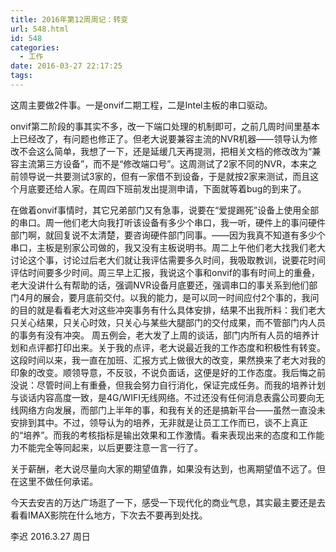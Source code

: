 ```yaml
---
title: 2016年第12周周记：转变
url: 548.html
id: 548
categories:
  - 工作
date: 2016-03-27 22:17:25
tags:
---
```


这周主要做2件事。一是onvif二期工程，二是Intel主板的串口驱动。 

onvif第二阶段的事其实不多，改一下端口处理的机制即可，之前几周时间里基本上已经改了，有问题也修正了。但老大说要兼容主流的NVR机器——领导认为修改不会这么简单，我想了一下，还是延缓几天再提测，把相关文档的修改改为“兼容主流第三方设备”，而不是“修改端口号”。这周测试了2家不同的NVR，本来之前领导说一共要测试3家的，但有一家借不到设备，于是就按2家来测试，而且这个月底要还给人家。在周四下班前发出提测申请，下面就等着bug的到来了。 
<!-- more -->
在做着onvif事情时，其它兄弟部门又有急事，说要在“爱提踢死”设备上使用全部的串口。周一他们老大向我打听该设备有多少个串口，我一听，硬件上的事问硬件部门啊，就回复说不太清楚，要咨询硬件部门同事。——因为我真不知道有多少个串口，主板是别家公司做的，我又没有主板说明书。周二上午他们老大找我们老大讨论这个事，讨论过后老大们就让我评估需要多久时间，我吸取教训，说要花时间评估时间要多少时间。周三早上汇报，我说这个事和onvif的事有时间上的重叠，老大没讲什么有帮助的话，强调NVR设备月底要还，强调串口的事关系到他们部门4月的展会，要月底前交付。以我的能力，是可以同一时间应付2个事的，我问的目的就是看看老大对这些冲突事务有什么具体安排，结果不出我所料：我们老大只关心结果，只关心时效，只关心与某些大腿部门的交付成果，而不管部门内人员的事务有没有冲突。
 周五例会，老大发了上周的谈话，部门内所有人员的培养计划和点评都打印出来。关于我的点评，老大说最近我的工作态度和积极性有转变。这段时间以来，我一直在加班、汇报方式上做很大的改变，果然换来了老大对我的印象的改变。顺领导意，不反驳，不说负面话，这便是好的工作态度。我后悔之前没说：尽管时间上有重叠，但我会努力自行消化，保证完成任务。而我的培养计划与谈话内容高度一致，是4G/WIFI无线网络。不过还没有任何消息表露公司要向无线网络方向发展，而部门上半年的事，和我有关的还是搞新平台——虽然一直没未安排到其中。不过，领导认为的培养，无非就是让员工工作而已，谈不上真正的“培养”。而我的考核指标是输出效果和工作激情。看来表现出来的态度和工作能力不能完全等同起来，以后更要注意一言一行了。 
 
关于薪酬，老大说尽量向大家的期望值靠，如果没有达到，也离期望值不远了。但在这里不做任何承诺。 

今天去安吉的万达广场逛了一下，感受一下现代化的商业气息，其实最主要还是去看看IMAX影院在什么地方，下次去不要再到处找。

李迟 2016.3.27 周日